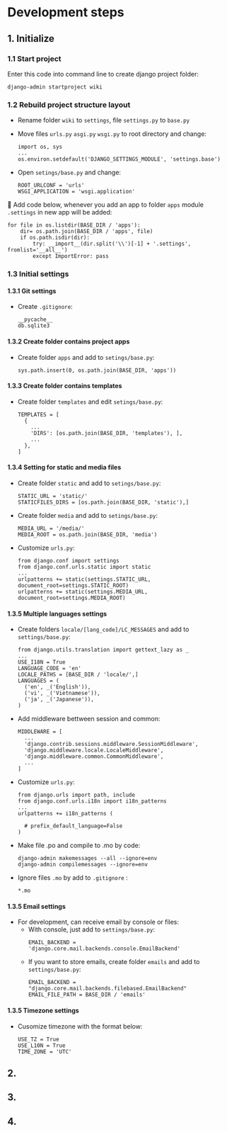 # Development steps

## 1. Initialize

### 1.1 Start project

Enter this code into command line to create django project folder:
  ```
  django-admin startproject wiki
  ```

### 1.2 Rebuild project structure layout

- Rename folder `wiki` to `settings`, file `settings.py` to `base.py`
- Move files `urls.py` `asgi.py` `wsgi.py` to root directory and change:
  ```
  import os, sys
  ...
  os.environ.setdefault('DJANGO_SETTINGS_MODULE', 'settings.base')
  ```

- Open `setings/base.py` and change:
  ```
  ROOT_URLCONF = 'urls'
  WSGI_APPLICATION = 'wsgi.application'
  ```

📝 Add code below, whenever you add an app to folder `apps` module `.settings` in new app will be added:
  ```
  for file in os.listdir(BASE_DIR / 'apps'):
      dir= os.path.join(BASE_DIR / 'apps', file)
      if os.path.isdir(dir):
          try: __import__(dir.split('\\')[-1] + '.settings', fromlist='__all__')
          except ImportError: pass
  ```

### 1.3 Initial settings

#### 1.3.1 Git settings

- Create `.gitignore`:
  ```
  __pycache__
  db.sqlite3
  ```

#### 1.3.2 Create folder contains project apps

- Create folder `apps` and add to `setings/base.py`:
  ```
  sys.path.insert(0, os.path.join(BASE_DIR, 'apps'))
  ```
#### 1.3.3 Create folder contains templates
- Create folder `templates` and edit `setings/base.py`:
  ```
  TEMPLATES = [
    {
      ...
      'DIRS': [os.path.join(BASE_DIR, 'templates'), ],
      ...
    },
  ]
  ```
#### 1.3.4 Setting for static and media files

- Create folder `static` and add to `setings/base.py`:
  ```
  STATIC_URL = 'static/'
  STATICFILES_DIRS = [os.path.join(BASE_DIR, 'static'),]
  ```
- Create folder `media` and add to `setings/base.py`:
  ```
  MEDIA_URL = '/media/'
  MEDIA_ROOT = os.path.join(BASE_DIR, 'media')
  ```
- Customize `urls.py`:  
  ```
  from django.conf import settings
  from django.conf.urls.static import static
  ...
  urlpatterns += static(settings.STATIC_URL, document_root=settings.STATIC_ROOT)
  urlpatterns += static(settings.MEDIA_URL, document_root=settings.MEDIA_ROOT)
  ```

#### 1.3.5 Multiple languages settings

- Create folders `locale/[lang_code]/LC_MESSAGES` and add to `settings/base.py`:
  ```
  from django.utils.translation import gettext_lazy as _
  ...
  USE_I18N = True
  LANGUAGE_CODE = 'en'
  LOCALE_PATHS = [BASE_DIR / 'locale/',]
  LANGUAGES = (
    ('en', _('English')),
    ('vi', _('Vietnamese')),
    ('ja', _('Japanese')),
  )
  ```
- Add middleware bettween session and common:
  ```
  MIDDLEWARE = [
    ...
    'django.contrib.sessions.middleware.SessionMiddleware',
    'django.middleware.locale.LocaleMiddleware',
    'django.middleware.common.CommonMiddleware',
    ...
  ]
  ```

- Customize `urls.py`:
  ```
  from django.urls import path, include
  from django.conf.urls.i18n import i18n_patterns
  ...
  urlpatterns += i18n_patterns (

    # prefix_default_language=False
  )
  ```

- Make file .po and compile to .mo by code:
  ```
  django-admin makemessages --all --ignore=env
  django-admin compilemessages --ignore=env
  ```

- Ignore files `.mo` by add to `.gitignore` :
  ```
  *.mo
  ```

#### 1.3.5 Email settings

- For development, can receive email by console or files:
  - With console, just add to `settings/base.py`:
    ```
    EMAIL_BACKEND = 'django.core.mail.backends.console.EmailBackend'
    ```
  - If you want to store emails, create folder `emails` and add to `settings/base.py`:
    ```
    EMAIL_BACKEND = "django.core.mail.backends.filebased.EmailBackend"
    EMAIL_FILE_PATH = BASE_DIR / 'emails'
    ```

#### 1.3.5 Timezone settings

- Cusomize timezone with the format below:
  ```
  USE_TZ = True
  USE_L10N = True
  TIME_ZONE = 'UTC'
  ```


## 2.

## 3.

## 4.


